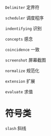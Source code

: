 `Delimiter` 定界符

`scheduler` 调度程序

`indentifying` 识别

`concepts` 感念

`coincidence` 一致

`screenshot` 屏幕截图

`normalize` 规范化

`extension` 扩展

`evaluate` 求值

# 符号类
`slash` 斜线
